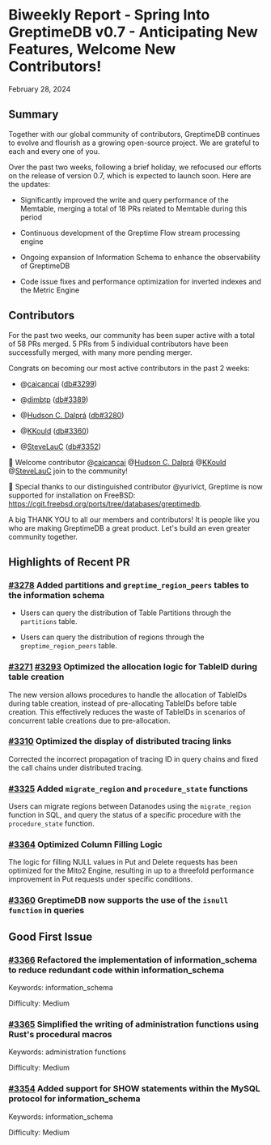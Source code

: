 # Biweekly Report - Spring Into GreptimeDB v0.7 - Anticipating New Features, Welcome New Contributors!
February 28, 2024

## Summary

Together with our global community of contributors, GreptimeDB continues to evolve and flourish as a growing open-source project. We are grateful to each and every one of you.

Over the past two weeks, following a brief holiday, we refocused our efforts on the release of version 0.7, which is expected to launch soon. Here are the updates:

- Significantly improved the write and query performance of the Memtable, merging a total of 18 PRs related to Memtable during this period

- Continuous development of the Greptime Flow stream processing engine

- Ongoing expansion of Information Schema to enhance the observability of GreptimeDB

- Code issue fixes and performance optimization for inverted indexes and the Metric Engine

## Contributors

For the past two weeks, our community has been super active with a total of 58 PRs merged. 5 PRs from 5 individual contributors have been successfully merged, with many more pending merger.

Congrats on becoming our most active contributors in the past 2 weeks:

- @[caicancai](https://github.com/caicancai) ([db#3299](https://github.com/GreptimeTeam/greptimedb/pull/3299))

- @[dimbtp](https://github.com/dimbtp) ([db#3389](https://github.com/GreptimeTeam/greptimedb/pull/3389))

- @[Hudson C. Dalprá](https://github.com/dalprahcd) ([db#3280](https://github.com/GreptimeTeam/greptimedb/pull/3280))

- @[KKould](https://github.com/KKould) ([db#3360](https://github.com/GreptimeTeam/greptimedb/pull/3360))

- @[SteveLauC](https://github.com/SteveLauC) ([db#3352](https://github.com/GreptimeTeam/greptimedb/pull/3352))

👏  Welcome contributor @[caicancai](https://github.com/caicancai) @[Hudson C. Dalprá](https://github.com/dalprahcd) @[KKould](https://github.com/KKould) @[SteveLauC](https://github.com/SteveLauC) join to the community!

🌟 Special thanks to our distinguished contributor @yurivict, Greptime is now supported for installation on FreeBSD: https://cgit.freebsd.org/ports/tree/databases/greptimedb.

A big THANK YOU to all our members and contributors! It is people like you who are making GreptimeDB a great product. Let's build an even greater community together.

## Highlights of Recent PR

### [#3278](https://github.com/GreptimeTeam/greptimedb/pull/3278) Added partitions and `greptime_region_peers` tables to the information schema

- Users can query the distribution of Table Partitions through the `partitions` table.

- Users can query the distribution of regions through the `greptime_region_peers` table.

### [#3271](https://github.com/GreptimeTeam/greptimedb/pull/3271) [#3293](https://github.com/GreptimeTeam/greptimedb/pull/3293) Optimized the allocation logic for TableID during table creation

The new version allows procedures to handle the allocation of TableIDs during table creation, instead of pre-allocating TableIDs before table creation. This effectively reduces the waste of TableIDs in scenarios of concurrent table creations due to pre-allocation.

### [#3310](https://github.com/GreptimeTeam/greptimedb/pull/3310) Optimized the display of distributed tracing links

Corrected the incorrect propagation of tracing ID in query chains and fixed the call chains under distributed tracing.

### [#3325](https://github.com/GreptimeTeam/greptimedb/pull/3325) Added `migrate_region` and `procedure_state` functions

Users can migrate regions between Datanodes using the `migrate_region` function in SQL, and query the status of a specific procedure with the `procedure_state` function.

### [#3364](https://github.com/GreptimeTeam/greptimedb/pull/3364) Optimized Column Filling Logic

The logic for filling NULL values in Put and Delete requests has been optimized for the Mito2 Engine, resulting in up to a threefold performance improvement in Put requests under specific conditions.

### [#3360](https://github.com/GreptimeTeam/greptimedb/pull/3360) GreptimeDB now supports the use of the `isnull function` in queries

## Good First Issue

### [#3366](https://github.com/GreptimeTeam/greptimedb/issues/3366) Refactored the implementation of information_schema to reduce redundant code within information_schema

Keywords: information_schema

Difficulty: Medium

### [#3365](https://github.com/GreptimeTeam/greptimedb/issues/3365) Simplified the writing of administration functions using Rust's procedural macros

Keywords: administration functions

Difficulty: Medium

### [#3354](https://github.com/GreptimeTeam/greptimedb/issues/3354) Added support for SHOW statements within the MySQL protocol for information_schema

Keywords: information_schema

Difficulty: Medium
